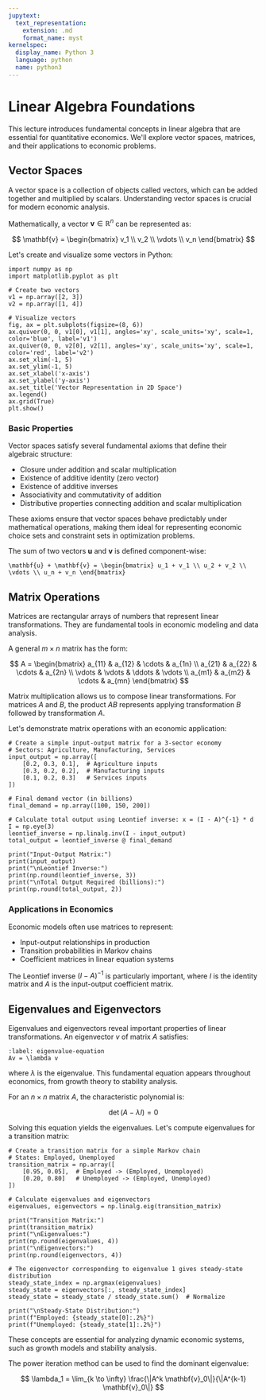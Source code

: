```yaml
---
jupytext:
  text_representation:
    extension: .md
    format_name: myst
kernelspec:
  display_name: Python 3
  language: python
  name: python3
---
```


# Linear Algebra Foundations

This lecture introduces fundamental concepts in linear algebra that are essential for quantitative economics. We'll explore vector spaces, matrices, and their applications to economic problems.

## Vector Spaces

A vector space is a collection of objects called vectors, which can be added together and multiplied by scalars. Understanding vector spaces is crucial for modern economic analysis.

Mathematically, a vector $\mathbf{v} \in \mathbb{R}^n$ can be represented as:

$$
\mathbf{v} = \begin{bmatrix} v_1 \\ v_2 \\ \vdots \\ v_n \end{bmatrix}
$$

Let's create and visualize some vectors in Python:

```{code-cell} python
import numpy as np
import matplotlib.pyplot as plt

# Create two vectors
v1 = np.array([2, 3])
v2 = np.array([1, 4])

# Visualize vectors
fig, ax = plt.subplots(figsize=(8, 6))
ax.quiver(0, 0, v1[0], v1[1], angles='xy', scale_units='xy', scale=1, color='blue', label='v1')
ax.quiver(0, 0, v2[0], v2[1], angles='xy', scale_units='xy', scale=1, color='red', label='v2')
ax.set_xlim(-1, 5)
ax.set_ylim(-1, 5)
ax.set_xlabel('x-axis')
ax.set_ylabel('y-axis')
ax.set_title('Vector Representation in 2D Space')
ax.legend()
ax.grid(True)
plt.show()
```

### Basic Properties

Vector spaces satisfy several fundamental axioms that define their algebraic structure:
- Closure under addition and scalar multiplication
- Existence of additive identity (zero vector)
- Existence of additive inverses
- Associativity and commutativity of addition
- Distributive properties connecting addition and scalar multiplication

These axioms ensure that vector spaces behave predictably under mathematical operations, making them ideal for representing economic choice sets and constraint sets in optimization problems.

The sum of two vectors $\mathbf{u}$ and $\mathbf{v}$ is defined component-wise:

```{math}
\mathbf{u} + \mathbf{v} = \begin{bmatrix} u_1 + v_1 \\ u_2 + v_2 \\ \vdots \\ u_n + v_n \end{bmatrix}
```

## Matrix Operations

Matrices are rectangular arrays of numbers that represent linear transformations. They are fundamental tools in economic modeling and data analysis.

A general $m \times n$ matrix has the form:

$$
A = \begin{bmatrix}
a_{11} & a_{12} & \cdots & a_{1n} \\
a_{21} & a_{22} & \cdots & a_{2n} \\
\vdots & \vdots & \ddots & \vdots \\
a_{m1} & a_{m2} & \cdots & a_{mn}
\end{bmatrix}
$$

Matrix multiplication allows us to compose linear transformations. For matrices $A$ and $B$, the product $AB$ represents applying transformation $B$ followed by transformation $A$.

Let's demonstrate matrix operations with an economic application:

```{code-cell} python
# Create a simple input-output matrix for a 3-sector economy
# Sectors: Agriculture, Manufacturing, Services
input_output = np.array([
    [0.2, 0.3, 0.1],  # Agriculture inputs
    [0.3, 0.2, 0.2],  # Manufacturing inputs
    [0.1, 0.2, 0.3]   # Services inputs
])

# Final demand vector (in billions)
final_demand = np.array([100, 150, 200])

# Calculate total output using Leontief inverse: x = (I - A)^{-1} * d
I = np.eye(3)
leontief_inverse = np.linalg.inv(I - input_output)
total_output = leontief_inverse @ final_demand

print("Input-Output Matrix:")
print(input_output)
print("\nLeontief Inverse:")
print(np.round(leontief_inverse, 3))
print("\nTotal Output Required (billions):")
print(np.round(total_output, 2))
```

### Applications in Economics

Economic models often use matrices to represent:
- Input-output relationships in production
- Transition probabilities in Markov chains
- Coefficient matrices in linear equation systems

The Leontief inverse $(I - A)^{-1}$ is particularly important, where $I$ is the identity matrix and $A$ is the input-output coefficient matrix.

## Eigenvalues and Eigenvectors

Eigenvalues and eigenvectors reveal important properties of linear transformations. An eigenvector $v$ of matrix $A$ satisfies:

```{math}
:label: eigenvalue-equation
Av = \lambda v
```

where $\lambda$ is the eigenvalue. This fundamental equation appears throughout economics, from growth theory to stability analysis.

For an $n \times n$ matrix $A$, the characteristic polynomial is:

$$
\det(A - \lambda I) = 0
$$

Solving this equation yields the eigenvalues. Let's compute eigenvalues for a transition matrix:

```{code-cell} python
# Create a transition matrix for a simple Markov chain
# States: Employed, Unemployed
transition_matrix = np.array([
    [0.95, 0.05],  # Employed -> (Employed, Unemployed)
    [0.20, 0.80]   # Unemployed -> (Employed, Unemployed)
])

# Calculate eigenvalues and eigenvectors
eigenvalues, eigenvectors = np.linalg.eig(transition_matrix)

print("Transition Matrix:")
print(transition_matrix)
print("\nEigenvalues:")
print(np.round(eigenvalues, 4))
print("\nEigenvectors:")
print(np.round(eigenvectors, 4))

# The eigenvector corresponding to eigenvalue 1 gives steady-state distribution
steady_state_index = np.argmax(eigenvalues)
steady_state = eigenvectors[:, steady_state_index]
steady_state = steady_state / steady_state.sum()  # Normalize

print("\nSteady-State Distribution:")
print(f"Employed: {steady_state[0]:.2%}")
print(f"Unemployed: {steady_state[1]:.2%}")
```

These concepts are essential for analyzing dynamic economic systems, such as growth models and stability analysis.

The power iteration method can be used to find the dominant eigenvalue:

$$
\lambda_1 = \lim_{k \to \infty} \frac{\|A^k \mathbf{v}_0\|}{\|A^{k-1} \mathbf{v}_0\|}
$$
